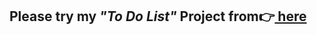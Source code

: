 <h2>Please try my <em>"To Do List"</em> Project from👉<a href="https://mnrgdkl.github.io/react-project-006-recipe-app/" target="blank" rel="noopener noreferrer"> here</a> </h2>


